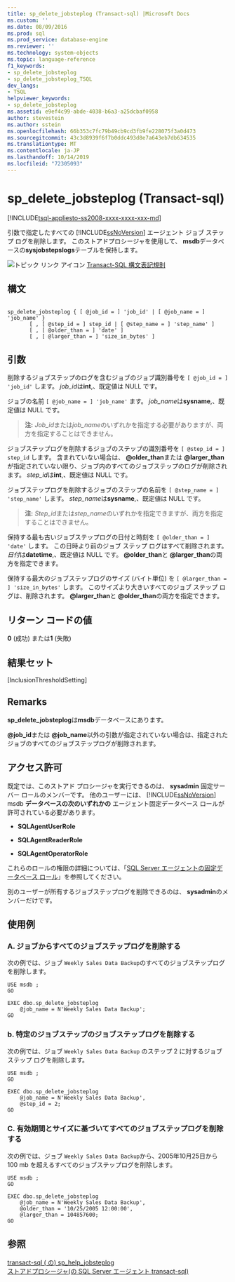 ```yaml
---
title: sp_delete_jobsteplog (Transact-sql) |Microsoft Docs
ms.custom: ''
ms.date: 08/09/2016
ms.prod: sql
ms.prod_service: database-engine
ms.reviewer: ''
ms.technology: system-objects
ms.topic: language-reference
f1_keywords:
- sp_delete_jobsteplog
- sp_delete_jobsteplog_TSQL
dev_langs:
- TSQL
helpviewer_keywords:
- sp_delete_jobsteplog
ms.assetid: e9ef4c99-abde-4038-b6a3-a25dcbaf0958
author: stevestein
ms.author: sstein
ms.openlocfilehash: 66b353c7fc79b49cb9cd3fb9fe228075f3a0d473
ms.sourcegitcommit: 43c3d8939f6f7b0ddc493d8e7a643eb7db634535
ms.translationtype: MT
ms.contentlocale: ja-JP
ms.lasthandoff: 10/14/2019
ms.locfileid: "72305093"
---
```

# <a name="sp_delete_jobsteplog-transact-sql"></a>sp_delete_jobsteplog (Transact-sql)
[!INCLUDE[tsql-appliesto-ss2008-xxxx-xxxx-xxx-md](../../includes/tsql-appliesto-ss2008-xxxx-xxxx-xxx-md.md)]

  引数で指定したすべての [!INCLUDE[ssNoVersion](../../includes/ssnoversion-md.md)] エージェント ジョブ ステップ ログを削除します。 このストアドプロシージャを使用して、 **msdb**データベースの**sysjobstepslogs**テーブルを保持します。  
  
  
 ![トピック リンク アイコン](../../database-engine/configure-windows/media/topic-link.gif "トピック リンク アイコン") [Transact-SQL 構文表記規則](../../t-sql/language-elements/transact-sql-syntax-conventions-transact-sql.md)  
  
## <a name="syntax"></a>構文  
  
```  
  
sp_delete_jobsteplog { [ @job_id = ] 'job_id' | [ @job_name = ] 'job_name' }  
       [ , [ @step_id = ] step_id | [ @step_name = ] 'step_name' ]  
       [ , [ @older_than = ] 'date' ]  
       [ , [ @larger_than = ] 'size_in_bytes' ]  
```  
  
## <a name="arguments"></a>引数  
削除するジョブステップのログを含むジョブのジョブ識別番号を `[ @job_id = ] 'job_id'` します。 *job_id*は**int**,、既定値は NULL です。  
  
ジョブの名前 `[ @job_name = ] 'job_name'` ます。 *job_name*は**sysname**,、既定値は NULL です。  
  
> **注:** *Job_id*または*job_name*のいずれかを指定する必要がありますが、両方を指定することはできません。  
  
ジョブステップログを削除するジョブのステップの識別番号を `[ @step_id = ] step_id` します。 含まれていない場合は、 **\@older_than**または **\@larger_than**が指定されていない限り、ジョブ内のすべてのジョブステップのログが削除されます。 *step_id*は**int**,、既定値は NULL です。  
  
ジョブステップログを削除するジョブのステップの名前を `[ @step_name = ] 'step_name'` します。 *step_name*は**sysname**,、既定値は NULL です。  
  
> **注:** *Step_id*または*step_name*のいずれかを指定できますが、両方を指定することはできません。  
  
保持する最も古いジョブステップログの日付と時刻を `[ @older_than = ] 'date'` します。 この日時より前のジョブ ステップ ログはすべて削除されます。 *日付*は**datetime**,、既定値は NULL です。 **\@older_than**と **\@larger_than**の両方を指定できます。  
  
保持する最大のジョブステップログのサイズ (バイト単位) を `[ @larger_than = ] 'size_in_bytes'` します。 このサイズより大きいすべてのジョブ ステップ ログは、削除されます。 **\@larger_than**と **\@older_than**の両方を指定できます。  
  
## <a name="return-code-values"></a>リターン コードの値  
 **0** (成功) または**1** (失敗)  
  
## <a name="result-sets"></a>結果セット  
 [InclusionThresholdSetting]  
  
## <a name="remarks"></a>Remarks  
 **sp_delete_jobsteplog**は**msdb**データベースにあります。  
  
 **\@job_id**または **\@job_name**以外の引数が指定されていない場合は、指定されたジョブのすべてのジョブステップログが削除されます。  
  
## <a name="permissions"></a>アクセス許可  
 既定では、このストアド プロシージャを実行できるのは、 **sysadmin** 固定サーバー ロールのメンバーです。 他のユーザーには、 [!INCLUDE[ssNoVersion](../../includes/ssnoversion-md.md)] msdb **データベースの次のいずれかの** エージェント固定データベース ロールが許可されている必要があります。  
  
-   **SQLAgentUserRole**  
  
-   **SQLAgentReaderRole**  
  
-   **SQLAgentOperatorRole**  
  
 これらのロールの権限の詳細については、「[SQL Server エージェントの固定データベース ロール](../../ssms/agent/sql-server-agent-fixed-database-roles.md)」を参照してください。  
  
 別のユーザーが所有するジョブステップログを削除できるのは、 **sysadmin**のメンバーだけです。  
  
## <a name="examples"></a>使用例  
  
### <a name="a-removing-all-job-step-logs-from-a-job"></a>A. ジョブからすべてのジョブステップログを削除する  
 次の例では、ジョブ `Weekly Sales Data Backup`のすべてのジョブステップログを削除します。  
  
```  
USE msdb ;  
GO  
  
EXEC dbo.sp_delete_jobsteplog  
    @job_name = N'Weekly Sales Data Backup';  
GO  
```  
  
### <a name="b-removing-the-job-step-log-for-a-particular-job-step"></a>b. 特定のジョブステップのジョブステップログを削除する  
 次の例では、ジョブ `Weekly Sales Data Backup` のステップ 2 に対するジョブ ステップ ログを削除します。  
  
```  
USE msdb ;  
GO  
  
EXEC dbo.sp_delete_jobsteplog  
    @job_name = N'Weekly Sales Data Backup',  
    @step_id = 2;  
GO  
```  
  
### <a name="c-removing-all-job-step-logs-based-on-age-and-size"></a>C. 有効期間とサイズに基づいてすべてのジョブステップログを削除する  
 次の例では、ジョブ `Weekly Sales Data Backup`から、2005年10月25日から 100 mb を超えるすべてのジョブステップログを削除します。  
  
```  
USE msdb ;  
GO  
  
EXEC dbo.sp_delete_jobsteplog  
    @job_name = N'Weekly Sales Data Backup',  
    @older_than = '10/25/2005 12:00:00',  
    @larger_than = 104857600;  
GO  
```  
  
## <a name="see-also"></a>参照  
 [transact-sql &#40;  の&#41; sp_help_jobsteplog](../../relational-databases/system-stored-procedures/sp-help-jobsteplog-transact-sql.md)  
 [ストアドプロシージャ&#40;の SQL Server エージェント transact-sql&#41;](../../relational-databases/system-stored-procedures/sql-server-agent-stored-procedures-transact-sql.md)  
  
  
